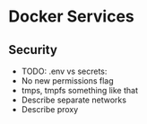 # Docker Services
## Security
- TODO: .env vs secrets:
- No new permissions flag
- tmps, tmpfs something like that
- Describe separate networks
- Describe proxy


